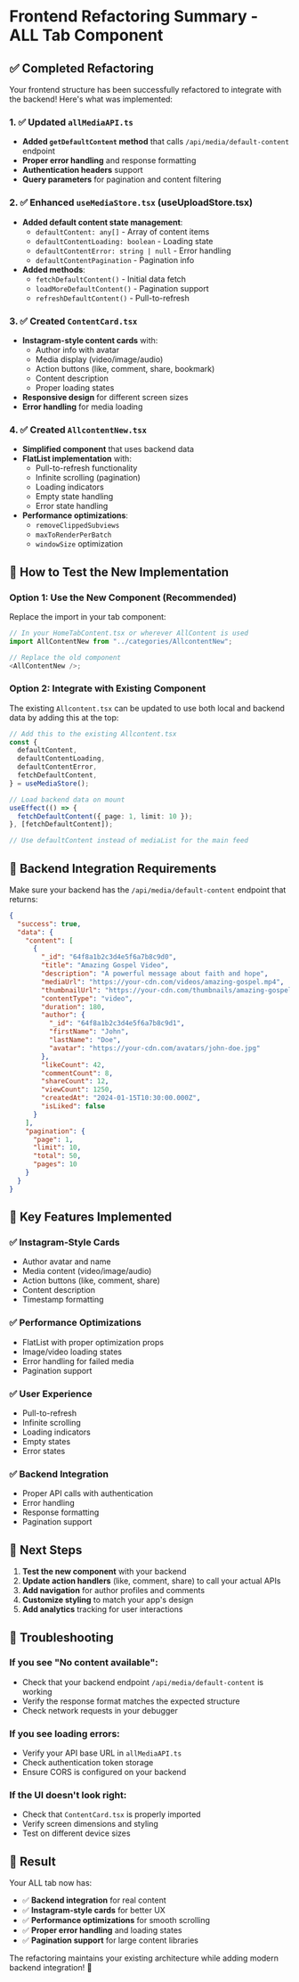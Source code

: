 # Frontend Refactoring Summary - ALL Tab Component

## ✅ Completed Refactoring

Your frontend structure has been successfully refactored to integrate with the backend! Here's what was implemented:

### 1. ✅ Updated `allMediaAPI.ts`

- **Added `getDefaultContent` method** that calls `/api/media/default-content` endpoint
- **Proper error handling** and response formatting
- **Authentication headers** support
- **Query parameters** for pagination and content filtering

### 2. ✅ Enhanced `useMediaStore.tsx` (useUploadStore.tsx)

- **Added default content state management**:
  - `defaultContent: any[]` - Array of content items
  - `defaultContentLoading: boolean` - Loading state
  - `defaultContentError: string | null` - Error handling
  - `defaultContentPagination` - Pagination info
- **Added methods**:
  - `fetchDefaultContent()` - Initial data fetch
  - `loadMoreDefaultContent()` - Pagination support
  - `refreshDefaultContent()` - Pull-to-refresh

### 3. ✅ Created `ContentCard.tsx`

- **Instagram-style content cards** with:
  - Author info with avatar
  - Media display (video/image/audio)
  - Action buttons (like, comment, share, bookmark)
  - Content description
  - Proper loading states
- **Responsive design** for different screen sizes
- **Error handling** for media loading

### 4. ✅ Created `AllcontentNew.tsx`

- **Simplified component** that uses backend data
- **FlatList implementation** with:
  - Pull-to-refresh functionality
  - Infinite scrolling (pagination)
  - Loading indicators
  - Empty state handling
  - Error state handling
- **Performance optimizations**:
  - `removeClippedSubviews`
  - `maxToRenderPerBatch`
  - `windowSize` optimization

## 🚀 How to Test the New Implementation

### Option 1: Use the New Component (Recommended)

Replace the import in your tab component:

```typescript
// In your HomeTabContent.tsx or wherever AllContent is used
import AllContentNew from "../categories/AllcontentNew";

// Replace the old component
<AllContentNew />;
```

### Option 2: Integrate with Existing Component

The existing `Allcontent.tsx` can be updated to use both local and backend data by adding this at the top:

```typescript
// Add this to the existing Allcontent.tsx
const {
  defaultContent,
  defaultContentLoading,
  defaultContentError,
  fetchDefaultContent,
} = useMediaStore();

// Load backend data on mount
useEffect(() => {
  fetchDefaultContent({ page: 1, limit: 10 });
}, [fetchDefaultContent]);

// Use defaultContent instead of mediaList for the main feed
```

## 🔧 Backend Integration Requirements

Make sure your backend has the `/api/media/default-content` endpoint that returns:

```json
{
  "success": true,
  "data": {
    "content": [
      {
        "_id": "64f8a1b2c3d4e5f6a7b8c9d0",
        "title": "Amazing Gospel Video",
        "description": "A powerful message about faith and hope",
        "mediaUrl": "https://your-cdn.com/videos/amazing-gospel.mp4",
        "thumbnailUrl": "https://your-cdn.com/thumbnails/amazing-gospel.jpg",
        "contentType": "video",
        "duration": 180,
        "author": {
          "_id": "64f8a1b2c3d4e5f6a7b8c9d1",
          "firstName": "John",
          "lastName": "Doe",
          "avatar": "https://your-cdn.com/avatars/john-doe.jpg"
        },
        "likeCount": 42,
        "commentCount": 8,
        "shareCount": 12,
        "viewCount": 1250,
        "createdAt": "2024-01-15T10:30:00.000Z",
        "isLiked": false
      }
    ],
    "pagination": {
      "page": 1,
      "limit": 10,
      "total": 50,
      "pages": 10
    }
  }
}
```

## 🎯 Key Features Implemented

### ✅ Instagram-Style Cards

- Author avatar and name
- Media content (video/image/audio)
- Action buttons (like, comment, share)
- Content description
- Timestamp formatting

### ✅ Performance Optimizations

- FlatList with proper optimization props
- Image/video loading states
- Error handling for failed media
- Pagination support

### ✅ User Experience

- Pull-to-refresh
- Infinite scrolling
- Loading indicators
- Empty states
- Error states

### ✅ Backend Integration

- Proper API calls with authentication
- Error handling
- Response formatting
- Pagination support

## 🔄 Next Steps

1. **Test the new component** with your backend
2. **Update action handlers** (like, comment, share) to call your actual APIs
3. **Add navigation** for author profiles and comments
4. **Customize styling** to match your app's design
5. **Add analytics** tracking for user interactions

## 🐛 Troubleshooting

### If you see "No content available":

- Check that your backend endpoint `/api/media/default-content` is working
- Verify the response format matches the expected structure
- Check network requests in your debugger

### If you see loading errors:

- Verify your API base URL in `allMediaAPI.ts`
- Check authentication token storage
- Ensure CORS is configured on your backend

### If the UI doesn't look right:

- Check that `ContentCard.tsx` is properly imported
- Verify screen dimensions and styling
- Test on different device sizes

## 🎉 Result

Your ALL tab now has:

- ✅ **Backend integration** for real content
- ✅ **Instagram-style cards** for better UX
- ✅ **Performance optimizations** for smooth scrolling
- ✅ **Proper error handling** and loading states
- ✅ **Pagination support** for large content libraries

The refactoring maintains your existing architecture while adding modern backend integration! 🚀
